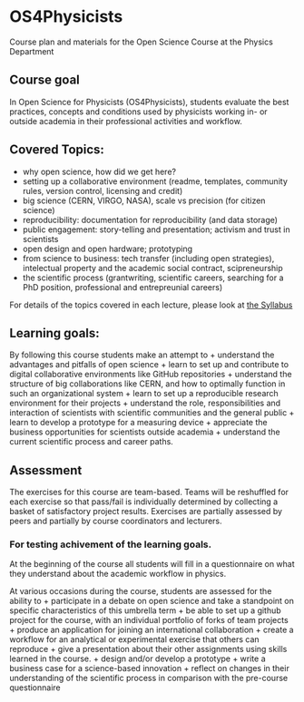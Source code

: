 # OS4Physicists
Course plan and materials for the Open Science Course at the Physics Department

## Course goal 
In Open Science for Physicists (OS4Physicists), students evaluate the best practices, concepts and conditions 
used by physicists working in- or outside academia in their professional activities and workflow.

## Covered Topics:
+ why open science, how did we get here?  
+ setting up a collaborative environment (readme, templates, community rules, version control, licensing and credit)
+ big science (CERN, VIRGO, NASA), scale vs precision (for citizen science)
+ reproducibility: documentation for reproducibility (and data storage)
+ public engagement: story-telling and presentation; activism and trust in scientists
+ open design and open hardware; prototyping
+ from science to business: tech transfer (including open strategies), intelectual property and the academic social contract, scipreneurship
+ the scientific process (grantwriting, scientific careers, searching for a PhD position, professional and entrepreunial careers)
 
For details of the topics covered in each lecture, please look at [the Syllabus](Syllabus202x.md)

## Learning goals:
By following this course students make an attempt to 
	+ understand the advantages and pitfalls of open science
	+ learn to set up and contribute to digital collaborative environments like GitHub repositories
	+ understand the structure of big collaborations like CERN, and how to optimally function in such an organizational system
	+ learn to set up a reproducible research environment for their projects
	+ understand the role, responsibilities and interaction of scientists with scientific communities and the general public
	+ learn to develop a prototype for a measuring device
	+ appreciate the business opportunities for scientists outside academia
	+ understand the current scientific process and career paths.
 
## Assessment
The exercises for this course are team-based. 
Teams will be reshuffled for each exercise so that pass/fail is individually determined by collecting a basket of satisfactory project results.
Exercises are partially assessed by peers and partially by course coordinators and lecturers.

### For testing achivement of the learning goals.

At the beginning of the course all students will fill in a questionnaire on what they understand about the academic workflow in physics.

At various occasions during the course, students are assessed for the ability to
	+ participate in a debate on open science and take a standpoint on specific characteristics of this umbrella term
	+ be able to set up a github project for the course, with an individual portfolio of forks of team projects
	+ produce an application for joining an international collaboration
	+ create a workflow for an analytical or experimental exercise that others can reproduce
	+ give a presentation about their other assignments using skills learned in the course. 
	+ design and/or develop a prototype
	+ write a business case for a science-based innovation
	+ reflect on changes in their understanding of the scientific process in comparison with the pre-course questionnaire
	
	
